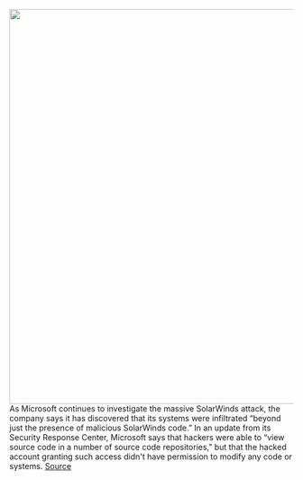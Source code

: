 <img src='https://cdn.vox-cdn.com/thumbor/k9ZL1ogyP26YUXJU4kZzytHqisY=/0x0:2040x1360/1200x800/filters:focal(857x517:1183x843)/cdn.vox-cdn.com/uploads/chorus_image/image/68604190/microsoft_surface_book_3_13_5_dbohn_04.0.jpg' width='700px' /><br/>
As Microsoft continues to investigate the massive SolarWinds attack, the company says it has discovered that its systems were infiltrated “beyond just the presence of malicious SolarWinds code.” In an update from its Security Response Center, Microsoft says that hackers were able to “view source code in a number of source code repositories,” but that the hacked account granting such access didn't have permission to modify any code or systems.
<a href='https://www.theverge.com/2020/12/31/22208401/microsoft-solarwinds-source-code-russian-hackers'> Source <a/>